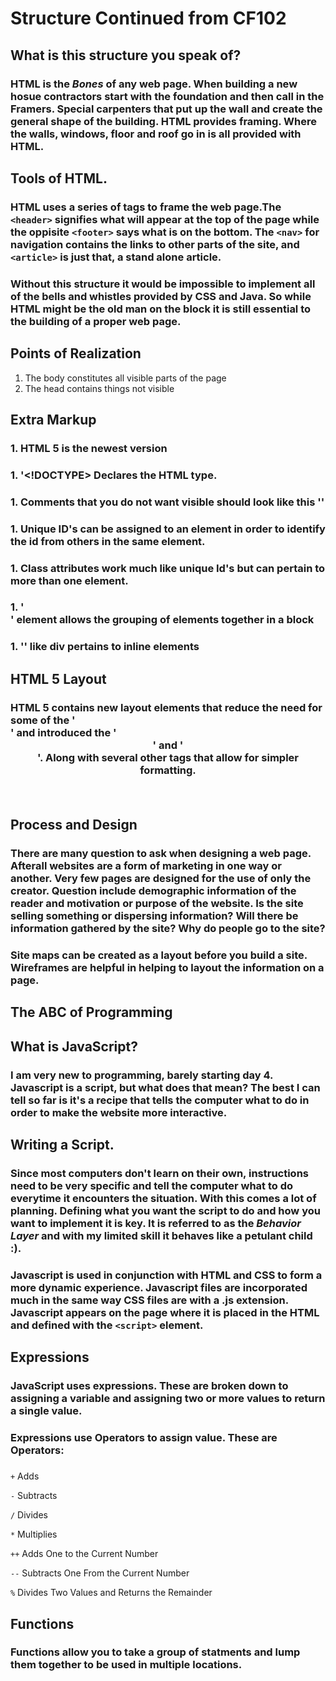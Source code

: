 # Structure Continued from CF102 

## What is this structure you speak of?

### HTML is the *Bones* of any web page.  When building a new hosue contractors start with the foundation and then call in the **Framers**. Special carpenters that put up the wall and create the general shape of the building.  HTML provides framing.  Where the walls, windows, floor and roof go in is all provided with HTML.  


## Tools of HTML.

### HTML uses a series of tags to frame the web page.The `<header>` signifies what will appear at the top of the page while the oppisite `<footer>` says what is on the bottom.  The `<nav>` for navigation contains the links to other parts of the site, and `<article>` is just that, a stand alone article. 


### Without this structure it would be impossible to implement all of the bells and whistles provided by CSS and Java.  So while HTML might be the old man on the block it is still essential to the building of a proper web page.  


## Points of Realization

1. The body constitutes all visible parts of the page 
1. The head contains things not visible

## Extra Markup

### 
### 1. HTML 5 is the newest version 
### 1. '<!DOCTYPE> Declares the HTML type.
### 1. Comments that you do not want visible should look like this '<!--invisible comment-->'
### 1. Unique ID's can be assigned to an element in order to identify the id from others in the same element.  
### 1. Class attributes work much like unique Id's but can pertain to more than one element.
### 1.  '<div>' element allows the grouping of elements together in a block
### 1. '<span>' like div pertains to  inline elements 


## HTML 5 Layout

### HTML 5 contains new layout elements that reduce the need for some of the '<div>' and introduced the '<header>' and '<footer>'. Along with several other tags that allow for simpler formatting.


## Process and Design

### There are many question to ask when designing a web page.  Afterall websites are a form of marketing in one way or another.  Very few pages are designed for the use of only the creator. Question include demographic information of the reader and motivation or purpose of the website.  Is the site selling something or dispersing information?  Will there be information gathered by the site? Why do people go to the site?


### Site maps can be created as a layout before you build a site.  Wireframes are helpful in helping to layout the information on a page.  

## The ABC of Programming


## What is JavaScript?

### I am very new to programming, barely starting day 4.  Javascript is a script, but what does that mean? The best I can tell so far is it's a recipe that tells the computer what to do in order to make the website more interactive.  


## Writing a Script.


### Since most computers don't learn on their own, instructions need to be very specific and tell the computer what to do everytime it encounters the situation.  With this comes a lot of planning.  Defining what you want the script to do and how you want to implement it is key. It is referred to as the *Behavior Layer* and with my limited skill it behaves like a petulant child :).


### Javascript is used in conjunction with HTML and CSS to form a more dynamic experience. Javascript files are incorporated much in the same way CSS files are with a .js extension.  Javascript appears on the page where it is placed in the HTML and defined with the `<script>` element.


## Expressions
### JavaScript uses expressions.  These are broken down to assigning a variable and assigning two or more values to return a single value.


### Expressions use Operators to assign value. These are Operators:

### 
`+` Adds

`-` Subtracts

`/` Divides

`*` Multiplies

`++` Adds One to the Current Number

`--` Subtracts One From the Current Number

`%` Divides Two Values and Returns the Remainder


## Functions
### Functions allow you to take a group of statments and lump them together to be used in multiple locations.  

